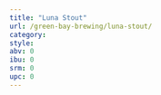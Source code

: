 ```yaml
---
title: "Luna Stout"
url: /green-bay-brewing/luna-stout/
category: 
style: 
abv: 0
ibu: 0
srm: 0
upc: 0
---
```


